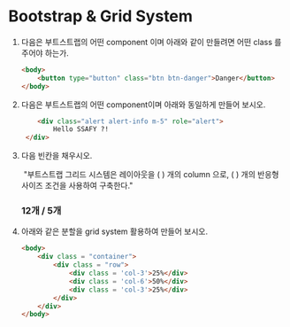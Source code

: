 # Bootstrap & Grid System

1. 다음은 부트스트랩의 어떤 component 이며 아래와 같이 만들려면 어떤 class 를 주어야 하는가.

   ```html
   <body>
       <button type="button" class="btn btn-danger">Danger</button>
   </body>
   ```

2. 다음은 부트스트랩의 어떤 component이며 아래와 동일하게 만들어 보시오.

   ```html
       <div class="alert alert-info m-5" role="alert">
           Hello SSAFY ?!
   	</div>
   ```



3. 다음 빈칸을 채우시오.

   ​	"부트스트랩 그리드 시스템은 레이아웃을 (      ) 개의 column 으로, (       ) 개의 반응형 사이즈 조건을 사용하여 구축한다."

   ### 12개 / 5개



4. 아래와 같은 분할을 grid system 활용하여 만들어 보시오.

   ```html
   <body>
       <div class = "container">
           <div class = "row">
               <div class = 'col-3'>25%</div>
               <div class = 'col-6'>50%</div>
               <div class = 'col-3'>25%</div>
           </div>
       </div>
   </body>
   ```


